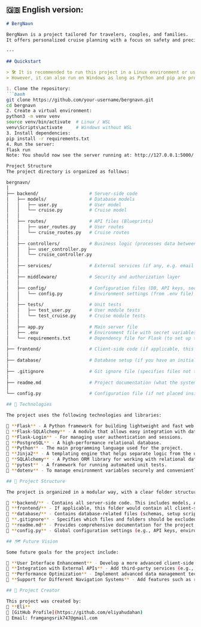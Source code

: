 ## 🇬🇧 English version:

```markdown
# BergNavn

BergNavn is a project tailored for travelers, couples, and families.  
It offers personalized cruise planning with a focus on safety and precise timing.

---

## Quickstart

> 🛠️ It is recommended to run this project in a Linux environment or using WSL on Windows.  
> However, it can also run on Windows as long as Python and pip are properly installed.

1. Clone the repository:
```bash
git clone https://github.com/your-username/bergnavn.git
cd bergnavn
2. Create a virtual environment:
python3 -m venv venv
source venv/bin/activate  # Linux / WSL
venv\Scripts\activate     # Windows without WSL
3. Install dependencies:
pip install -r requirements.txt
4. Run the server:
flask run
Note: You should now see the server running at: http://127.0.0.1:5000/

Project Structure
The project directory is organized as follows:

bergnavn/
│
├── backend/                   # Server-side code
│   ├── models/                # Database models
│   │   ├── user.py            # User model
│   │   └── cruise.py          # Cruise model
│   │
│   ├── routes/                # API files (Blueprints)
│   │   ├── user_routes.py     # User routes
│   │   └── cruise_routes.py   # Cruise routes
│   │
│   ├── controllers/           # Business logic (processes data between Routes and Models)
│   │   ├── user_controller.py
│   │   └── cruise_controller.py
│   │
│   ├── services/              # External services (if any, e.g. email service or external APIs)
│   │
│   ├── middleware/            # Security and authorization layer
│   │
│   ├── config/                # Configuration files (DB, API keys, secrets)
│   │   └── config.py          # Environment settings (from .env file)
│   │
│   ├── tests/                 # Unit tests
│   │   ├── test_user.py       # User module tests
│   │   └── test_cruise.py     # Cruise module tests
│   │
│   ├── app.py                 # Main server file
│   ├── .env                   # Environment file with secret variables (not tracked by git)
│   └── requirements.txt       # Dependency file for Flask (to set up the virtual environment)
│
├── frontend/                  # Client-side code (if applicable, this is where UI files would go)
│
├── database/                  # Database setup (if you have an initial schema import file)
│
├── .gitignore                 # Git ignore file (specifies files not to be tracked by git)
│
├── readme.md                  # Project documentation (what the system does, how to run it, API documentation, etc.)
│
└── config.py                  # Configuration file (if not placed inside backend/config)

## 🧰 Technologies

The project uses the following technologies and libraries:

🔹 **Flask** - A Python framework for building lightweight and fast web applications.  
🔹 **Flask-SQLAlchemy** - A module that allows easy integration with databases using ORM (Object-Relational Mapping).  
🔹 **Flask-Login** - For managing user authentication and sessions.  
🔹 **PostgreSQL** - A high-performance relational database.  
🔹 **Python** - The main programming language used for the project.  
🔹 **Jinja2** - A templating engine that helps separate logic from the user interface code in Flask.  
🔹 **SQLAlchemy** - A Python ORM library for working with relational databases.  
🔹 **pytest** - A framework for running automated unit tests.  
🔹 **dotenv** - To manage environment variables securely and conveniently.

## 📂 Project Structure

The project is organized in a modular way, with a clear folder structure to ease development and maintenance:

🔹 **backend/** - Contains all server-side code. This includes models, API routes, logic, and status management.  
🔹 **frontend/** - If applicable, this folder would contain all client-side code (e.g., React, Vue). Currently, this folder might be empty in this project.  
🔹 **database/** - Contains database-related files (schemas, setup scripts).  
🔹 **.gitignore** - Specifies which files and folders should be excluded from version control (e.g., environment files, virtual environments).  
🔹 **readme.md** - Provides comprehensive documentation for the project, setup instructions, and API details.  
🔹 **config.py** - Global configuration settings (e.g., API keys, environment configurations).

## 🗺️ Future Vision

Some future goals for the project include:

🔹 **User Interface Enhancement** - Develop a more advanced client-side application with dynamic and modular UI components.  
🔹 **Integration with External APIs** - Add third-party services (e.g., real-time weather data).  
🔹 **Performance Optimization** - Implement advanced data management techniques, like caching, to improve performance.  
🔹 **Support for Different Navigation Systems** - Add features such as real-time navigation and map integrations for users.

## 👤 Project Creator

This project was created by:  
🔹 **Eli**  
🔹 [GitHub Profile](https://github.com/eliyahudahan)  
🔹 Email: framgangsrik747@gmail.com

